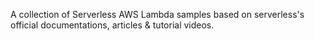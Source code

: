 A collection of Serverless AWS Lambda samples based on serverless's official documentations, articles & tutorial videos.
